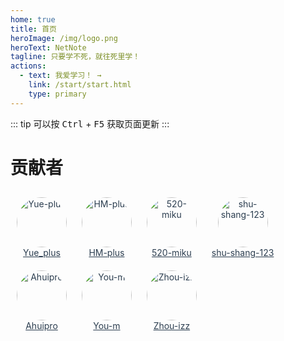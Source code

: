 ```yaml
---
home: true
title: 首页
heroImage: /img/logo.png
heroText: NetNote
tagline: 只要学不死，就往死里学！
actions:
  - text: 我爱学习！ →
    link: /start/start.html
    type: primary
---
```


::: tip
可以按 <kbd>Ctrl</kbd> + <kbd>F5</kbd> 获取页面更新
:::

# 贡献者

<style>
.head-link {
    color: #2c3e50;
    padding: 10px;
    display: inline-block;
    text-align: center;
    border-radius: 4px;
    transition: .2s;
}
.head-link:hover{
    color: #fff;
    background-color: #3eaf7c;
}
.head-img {
    width: 80px;
    height: 80px;
    border-radius: 100%;
}
</style>
<a class="head-link" target="_blank" href="https://github.com/Yue-plus">
    <img class="head-img" src="/img/portrait/Yue-plus.png" alt="Yue-plus" />
    <br />
    Yue_plus
</a>
<a class="head-link" target="_blank" href="https://github.com/HM-plus">
    <img class="head-img" src="/img/portrait/HM-plus.png" alt="HM-plus" />
    <br />
    HM-plus
</a>
<a class="head-link" target="_blank" href="https://github.com/520-miku">
    <img class="head-img" src="/img/portrait/520-miku.jpg" alt="520-miku" />
    <br />
    520-miku
</a>
<a class="head-link" target="_blank" href="https://github.com/shu-shang-123">
    <img class="head-img" src="/img/portrait/shu-shang-123.jpg" alt="shu-shang-123" />
    <br />
    shu-shang-123
</a>
<a class="head-link" target="_blank" href="https://github.com/Ahuipro">
    <img class="head-img" src="/img/portrait/Ahuipro.jpg" alt="Ahuipro" />
    <br />
    Ahuipro
</a>
<a class="head-link" target="_blank" href="https://github.com/You-m">
    <img class="head-img" src="/img/portrait/You-m.jpg" alt="You-m" />
    <br />
    You-m
</a>
<a class="head-link" target="_blank" href="https://gitee.com/zhou-izz">
    <img class="head-img" src="/img/portrait/zhou-izz.jpg" alt="Zhou-izz" />
    <br />
    Zhou-izz
</a>